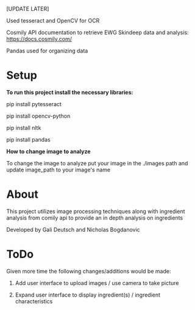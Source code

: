 [UPDATE LATER]

Used tesseract and OpenCV for OCR

Cosmily API documentation to retrieve EWG Skindeep data and analysis: https://docs.cosmily.com/

Pandas used for organizing data

<h1>Setup</h1>

<b>To run this project install the necessary libraries:</b>

pip install pytesseract

pip install opencv-python

pip install nltk

pip install pandas

<b>How to change image to analyze</b>

To change the image to analyze put your image in the ./images path and update image_path to your image's name

<h1>About</h1>

This project utilizes image processing techniques along with ingredient analysis from comily api to provide an in depth analysis on ingredients

Developed by Gali Deutsch and Nicholas Bogdanovic

<h1>ToDo</h1>

Given more time the following changes/additions would be made:

1. Add user interface to upload images / use camera to take picture

2. Expand user interface to display ingredient(s) / ingredient characteristics
